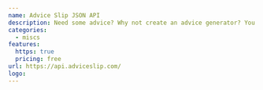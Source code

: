 ```yaml
---
name: Advice Slip JSON API
description: Need some advice? Why not create an advice generator? You can use this API to generate a random piece of advice.
categories:
  - miscs
features:
  https: true
  pricing: free
url: https://api.adviceslip.com/
logo:
---
```

